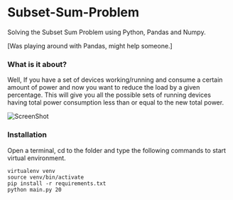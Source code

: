 # Subset-Sum-Problem
Solving the Subset Sum Problem using Python, Pandas and Numpy.

[Was playing around with Pandas, might help someone.]

### What is it about?

Well, If you have a set of devices working/running and consume a certain amount of power and now you want to reduce the load by a given percentage.
This will give you all the possible sets of running devices having total power consumption less than or equal to the new total power.


![ScreenShot](https://raw.github.com/kiok46/Subset-Sum-Problem/master/screenshots/screenshot.png)

### Installation

Open a terminal, cd to the folder and type the following commands to start virtual environment.
```
virtualenv venv
source venv/bin/activate
pip install -r requirements.txt
python main.py 20
```

